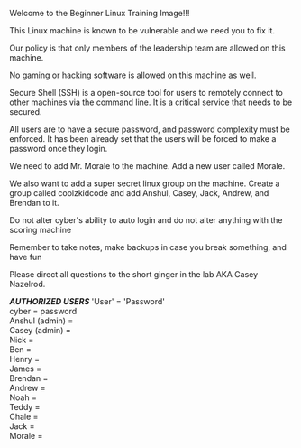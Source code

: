 Welcome to the Beginner Linux Training Image!!!  

This Linux machine is known to be vulnerable and we need you to fix it.

Our policy is that only members of the leadership team are 
allowed on this machine.

No gaming or hacking software is allowed on this machine as well.

Secure Shell (SSH) is a open-source tool for users to remotely connect to 
other machines via the command line. It is a critical service that needs
to be secured.

All users are to have a secure password, and password complexity must be 
enforced. It has been already set that the users will be forced to make a password once they 
login.

We need to add Mr. Morale to the machine. Add a new user called Morale.

We also want to add a super secret linux group on the machine. Create a group called coolzkidcode and add Anshul, Casey, Jack, Andrew, and Brendan to it.

Do not alter cyber's ability to auto login and do not alter anything with 
the scoring machine

Remember to take notes, make backups in case you break something, and have fun

Please direct all questions to the short ginger in the lab AKA Casey Nazelrod.


***AUTHORIZED USERS***
'User' = 'Password'  
cyber = password  
Anshul (admin) =  
Casey (admin) =  
Nick =   
Ben =  
Henry =   
James =  
Brendan =  
Andrew =  
Noah =  
Teddy =   
Chale =  
Jack =  
Morale =  
